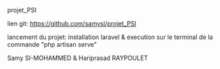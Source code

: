 projet_PSI

lien git: https://github.com/samysi/projet_PSI

lancement du projet: installation laravel & execution sur le terminal de la commande "php artisan serve"

Samy SI-MOHAMMED & Hariprasad RAYPOULET
